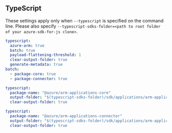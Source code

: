 ## TypeScript

These settings apply only when `--typescript` is specified on the command line.
Please also specify `--typescript-sdks-folder=<path to root folder of your azure-sdk-for-js clone>`.

``` yaml $(typescript)
typescript:
  azure-arm: true
  batch: true
  payload-flattening-threshold: 1
  clear-output-folder: true
  generate-metadata: true
batch:
  - package-core: true
  - package-connector: true
```

```yaml $(typescript) && $(package-core)
typescript:
  package-name: "@azure/arm-applications-core"
  output-folder: "$(typescript-sdks-folder)/sdk/applications/arm-applications-core"
  clear-output-folder: true
```

```yaml $(typescript) && $(package-connector)
typescript:
  package-name: "@azure/arm-applications-connector"
  output-folder: "$(typescript-sdks-folder)/sdk/applications/arm-applications-connector"
  clear-output-folder: true
```